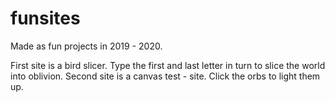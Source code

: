 # funsites

Made as fun projects in 2019 - 2020.

First site is a bird slicer. Type the first and last letter in turn to slice the world into oblivion.
Second site is a canvas test - site. Click the orbs to light them up.

